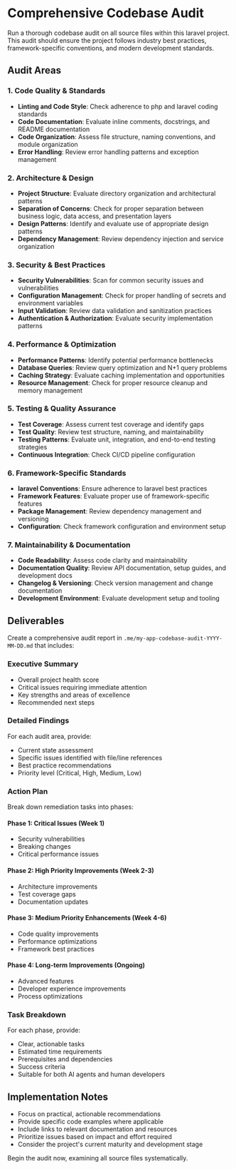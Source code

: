 # Comprehensive Codebase Audit

Run a thorough codebase audit on all source files within this laravel project. This audit should ensure the project follows industry best practices, framework-specific conventions, and modern development standards.

## Audit Areas

### 1. Code Quality & Standards
- **Linting and Code Style**: Check adherence to php and laravel coding standards
- **Code Documentation**: Evaluate inline comments, docstrings, and README documentation
- **Code Organization**: Assess file structure, naming conventions, and module organization
- **Error Handling**: Review error handling patterns and exception management

### 2. Architecture & Design
- **Project Structure**: Evaluate directory organization and architectural patterns
- **Separation of Concerns**: Check for proper separation between business logic, data access, and presentation layers
- **Design Patterns**: Identify and evaluate use of appropriate design patterns
- **Dependency Management**: Review dependency injection and service organization

### 3. Security & Best Practices
- **Security Vulnerabilities**: Scan for common security issues and vulnerabilities
- **Configuration Management**: Check for proper handling of secrets and environment variables
- **Input Validation**: Review data validation and sanitization practices
- **Authentication & Authorization**: Evaluate security implementation patterns

### 4. Performance & Optimization
- **Performance Patterns**: Identify potential performance bottlenecks
- **Database Queries**: Review query optimization and N+1 query problems
- **Caching Strategy**: Evaluate caching implementation and opportunities
- **Resource Management**: Check for proper resource cleanup and memory management

### 5. Testing & Quality Assurance
- **Test Coverage**: Assess current test coverage and identify gaps
- **Test Quality**: Review test structure, naming, and maintainability
- **Testing Patterns**: Evaluate unit, integration, and end-to-end testing strategies
- **Continuous Integration**: Check CI/CD pipeline configuration

### 6. Framework-Specific Standards
- **laravel Conventions**: Ensure adherence to laravel best practices
- **Framework Features**: Evaluate proper use of framework-specific features
- **Package Management**: Review dependency management and versioning
- **Configuration**: Check framework configuration and environment setup

### 7. Maintainability & Documentation
- **Code Readability**: Assess code clarity and maintainability
- **Documentation Quality**: Review API documentation, setup guides, and development docs
- **Changelog & Versioning**: Check version management and change documentation
- **Development Environment**: Evaluate development setup and tooling

## Deliverables

Create a comprehensive audit report in `.me/my-app-codebase-audit-YYYY-MM-DD.md` that includes:

### Executive Summary
- Overall project health score
- Critical issues requiring immediate attention
- Key strengths and areas of excellence
- Recommended next steps

### Detailed Findings
For each audit area, provide:
- Current state assessment
- Specific issues identified with file/line references
- Best practice recommendations
- Priority level (Critical, High, Medium, Low)

### Action Plan
Break down remediation tasks into phases:

#### Phase 1: Critical Issues (Week 1)
- Security vulnerabilities
- Breaking changes
- Critical performance issues

#### Phase 2: High Priority Improvements (Week 2-3)
- Architecture improvements
- Test coverage gaps
- Documentation updates

#### Phase 3: Medium Priority Enhancements (Week 4-6)
- Code quality improvements
- Performance optimizations
- Framework best practices

#### Phase 4: Long-term Improvements (Ongoing)
- Advanced features
- Developer experience improvements
- Process optimizations

### Task Breakdown
For each phase, provide:
- Clear, actionable tasks
- Estimated time requirements
- Prerequisites and dependencies
- Success criteria
- Suitable for both AI agents and human developers

## Implementation Notes

- Focus on practical, actionable recommendations
- Provide specific code examples where applicable
- Include links to relevant documentation and resources
- Prioritize issues based on impact and effort required
- Consider the project's current maturity and development stage

Begin the audit now, examining all source files systematically.